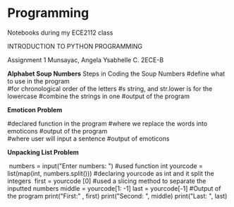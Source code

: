 # Programming
Notebooks during my ECE2112 class

INTRODUCTION TO PYTHON PROGRAMMING

Assignment 1
Munsayac, Angela Ysabhelle C. 
2ECE-B

**Alphabet Soup Numbers**
Steps in Coding the Soup Numbers
#define what to use in the program     
#for chronological order of the letters 
#s string, and str.lower is for the lowercase
#combine the strings in one
#output of the program

**Emoticon Problem**

#declared function in the program 
#where we replace the words into emoticons
 #output of the program                
#where user will input a sentence
#output of emoticons
​

**Unpacking List Problem**


​
numbers = input("Enter numbers: ")              #used function int
yourcode = list(map(int, numbers.split()))      #declaring yourcode as int and it split the integers
​
first = yourcode [0]                            #used a slicing method to separate the inputted numbers
middle = yourcode[1: -1]
last = yourcode[-1]
​
#Output of the program 
print("First:" , first)
print("Second: ", middle)
print("Last: ", last)
